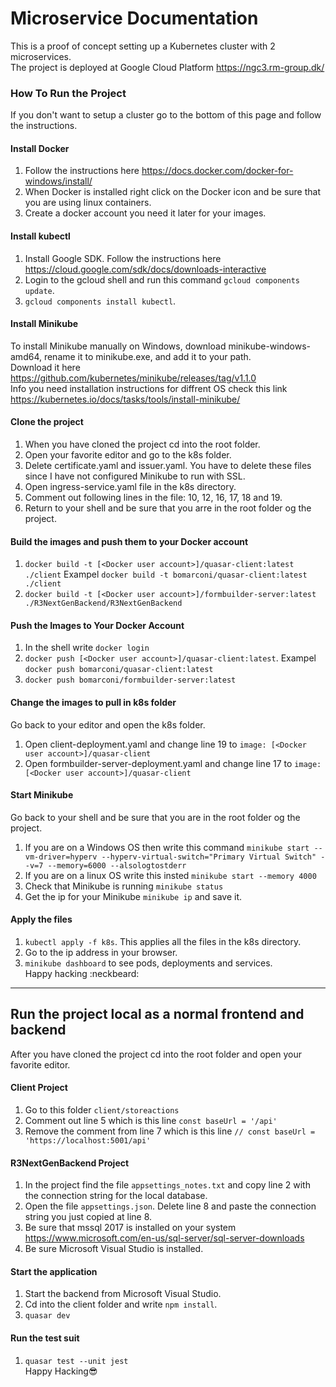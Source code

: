 # Microservice Documentation
This is a proof of concept setting up a Kubernetes cluster with 2 microservices.  
The project is deployed at Google Cloud Platform https://ngc3.rm-group.dk/  

### How To Run the Project
If you don't want to setup a cluster go to the bottom of this page and follow the instructions.
#### Install Docker
1. Follow the instructions here https://docs.docker.com/docker-for-windows/install/  
2. When Docker is installed right click on the Docker icon and be sure that you are using linux containers.  
3. Create a docker account you need it later for your images.  
#### Install kubectl
1. Install Google SDK. Follow the instructions here https://cloud.google.com/sdk/docs/downloads-interactive  
2. Login to the gcloud shell and run this command ```gcloud components update```.  
3. ```gcloud components install kubectl```.  
#### Install Minikube
To install Minikube manually on Windows, download minikube-windows-amd64, rename it to minikube.exe, and add it to your path.  
Download it here https://github.com/kubernetes/minikube/releases/tag/v1.1.0  
Info you need installation instructions for diffrent OS check this link https://kubernetes.io/docs/tasks/tools/install-minikube/  
#### Clone the project
1. When you have cloned the project cd into the root folder.  
2. Open your favorite editor and go to the k8s folder.  
3. Delete certificate.yaml and issuer.yaml. You have to delete these files since I have not configured Minikube to run with SSL.  
4. Open ingress-service.yaml file in the k8s directory.  
5. Comment out following lines in the file: 10, 12, 16, 17, 18 and 19.  
6. Return to your shell and be sure that you arre in the root folder og the project.  
#### Build the images and push them to your Docker account
1. ```docker build -t [<Docker user account>]/quasar-client:latest ./client``` Exampel ```docker build -t bomarconi/quasar-client:latest ./client```    
2. ```docker build -t [<Docker user account>]/formbuilder-server:latest ./R3NextGenBackend/R3NextGenBackend```  
#### Push the Images to Your Docker Account
1. In the shell write ```docker login```  
2. ```docker push [<Docker user account>]/quasar-client:latest```. Exampel ```docker push bomarconi/quasar-client:latest```  
3. ```docker push bomarconi/formbuilder-server:latest```  
#### Change the images to pull in k8s folder
Go back to your editor and open the k8s folder.  
1. Open client-deployment.yaml and change line 19 to ```image: [<Docker user account>]/quasar-client```  
2. Open formbuilder-server-deployment.yaml and change line 17 to ```image: [<Docker user account>]/quasar-client```  
#### Start Minikube
Go back to your shell and be sure that you are in the root folder og the project.  
1. If you are on a Windows OS then write this command ```minikube start --vm-driver=hyperv --hyperv-virtual-switch="Primary Virtual Switch" --v=7 --memory=6000 --alsologtostderr```  
2. If you are on a linux OS write this insted ```minikube start --memory 4000```  
3. Check that Minikube is running ```minikube status```  
4. Get the ip for your Minikube ```minikube ip``` and save it.  
#### Apply the files
1. ```kubectl apply -f k8s```. This applies all the files in the k8s directory.  
2. Go to the ip address in your browser.  
3. ```minikube dashboard``` to see pods, deployments and services.  
Happy hacking :neckbeard:
--- 
## Run the project local as a normal frontend and backend
After you have cloned the project cd into the root folder and open your favorite editor.  
#### Client Project
1. Go to this folder ```client/storeactions```  
2. Comment out line 5 which is this line ```const baseUrl = '/api'```  
3. Remove the comment from line 7 which is this line ```// const baseUrl = 'https://localhost:5001/api'```  
#### R3NextGenBackend Project
1. In the project find the file ```appsettings_notes.txt``` and copy line 2 with the connection string for the local database.  
2. Open the file ```appsettings.json```. Delete line 8 and paste the connection string you just copied at line 8.  
3. Be sure that mssql 2017 is installed on your system https://www.microsoft.com/en-us/sql-server/sql-server-downloads  
4. Be sure Microsoft Visual Studio is installed.  
#### Start the application
1. Start the backend from Microsoft Visual Studio.  
2. Cd into the client folder and write ```npm install```.  
3. ```quasar dev```
#### Run the test suit
1. ```quasar test --unit jest```  
Happy Hacking:sunglasses:  

